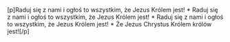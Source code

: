 [p]Raduj się z nami i ogłoś to wszystkim, że Jezus Królem jest! * Raduj się z nami i ogłoś to wszystkim, że Jezus Królem jest! * Raduj się z nami i ogłoś to wszystkim, że Jezus Królem jest! * Że Jezus Chrystus Królem królów jest![/p]